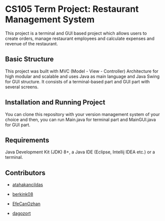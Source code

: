 # CS105 Term Project: Restaurant Management System

This project is a terminal and GUI based project which allows users to create orders, manage restaurant employees and calculate expenses and revenue of the restaurant.

## Basic Structure

This project was built with MVC (Model - View - Controller) Architecture for high modular and scalable and uses Java as main language and Java Swing for GUI structure. It consists of a terminal-based part and GUI part with several screens.

## Installation and Running Project

You can clone this repository with your version management system of your choice and then, you can run Main.java for terminal part and MainGUI.java for GUI part.

## Requirements

Java Development Kit (JDK) 8+, a Java IDE (Eclipse, Intellij IDEA etc.) or a terminal.

## Contributors
-   [atahakancildas](https://github.com/atahakancildas)

-   [berkink08](https://github.com/berkink08)

-   [EfeCanOzhan](https://github.com/EfeCanOzhan)

-   [dagozort](https://github.com/dagozort)
